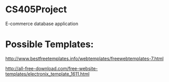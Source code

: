 # CS405Project
E-commerce database application

# Possible Templates:
http://www.bestfreetemplates.info/webtemplates/freewebtemplates-7.html

http://all-free-download.com/free-website-templates/electronix_template_1611.html
